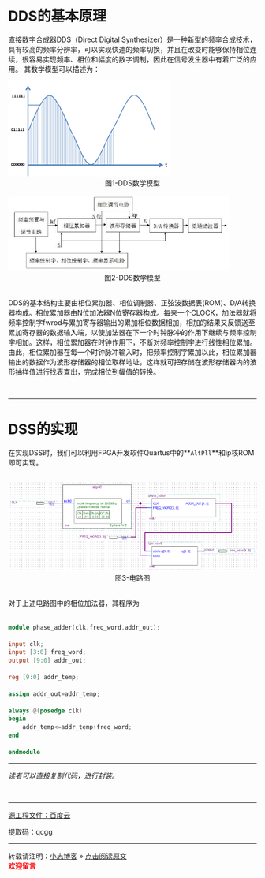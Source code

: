 <!--- ---
layout: post
title: "DDS的FPGA实现"
data: 2019-07-02
description: "通信系统，FPGA"
tag： FPGA
--- --->

# DDS的基本原理

直接数字合成器DDS（Direct Digital Synthesizer）是一种新型的频率合成技术，具有较高的频率分辨率，可以实现快速的频率切换，并且在改变时能够保持相位连续，很容易实现频率、相位和幅度的数字调制，因此在信号发生器中有着广泛的应用。
其数学模型可以描述为：

<img width='330' heigth='200' src="https://raw.githubusercontent.com/xiaozhi-chen/xiaozhi-chen.github.io/master/_posts/image/2019-07-02/DSS_1.png"/>
<center>图1-DDS数学模型</center>

<br>


<img width='450' heigth='100' src="https://raw.githubusercontent.com/xiaozhi-chen/xiaozhi-chen.github.io/master/_posts/image/2019-07-02/DSS_jiegoutu.png"/>
<center>图2-DDS数学模型</center>


<br>

DDS的基本结构主要由相位累加器、相位调制器、正弦波数据表(ROM)、D/A转换器构成。相位累加器由N位加法器N位寄存器构成。每来一个CLOCK，加法器就将频率控制字fwrod与累加寄存器输出的累加相位数据相加，相加的结果又反馈送至累加寄存器的数据输入端，以使加法器在下一个时钟脉冲的作用下继续与频率控制字相加。这样，相位累加器在时钟作用下，不断对频率控制字进行线性相位累加。由此，相位累加器在每一个时钟脉冲输入时，把频率控制字累加以此，相位累加器输出的数据作为波形存储器的相位取样地址，这样就可把存储在波形存储器内的波形抽样值进行找表查出，完成相位到幅值的转换。

<br>

---
# DSS的实现

在实现DSS时，我们可以利用FPGA开发软件Quartus中的**`AltPll`**和ip核ROM即可实现。

<br>

<img width='927' heigth='400' src="https://raw.githubusercontent.com/xiaozhi-chen/xiaozhi-chen.github.io/master/_posts/image/2019-07-02/FPGA.png"/>
<center>图3-电路图</center>


<br>

对于上述电路图中的相位加法器，其程序为

```verilog

module phase_adder(clk,freq_word,addr_out);

input clk;
input [3:0] freq_word;
output [9:0] addr_out;

reg [9:0] addr_temp;

assign addr_out=addr_temp;

always @(posedge clk)
begin
	addr_temp<=addr_temp+freq_word;
end

endmodule

```
---

*读者可以直接复制代码，进行封装。*

<br>

------
[源工程文件：百度云](https://pan.baidu.com/s/1MzDIerZzdFUAIn_L0hpoXQ)

提取码：qcgg

-----

转载请注明：[小志博客](http://xiaozhi-chen.github.io) » [点击阅读原文](https://xiaozhi-chen.github.io/2019/07/DSS%E7%9A%84FPGA%E5%AE%9E%E7%8E%B0/)  
<font face="黑体" color="red">**欢迎留言**</font>
